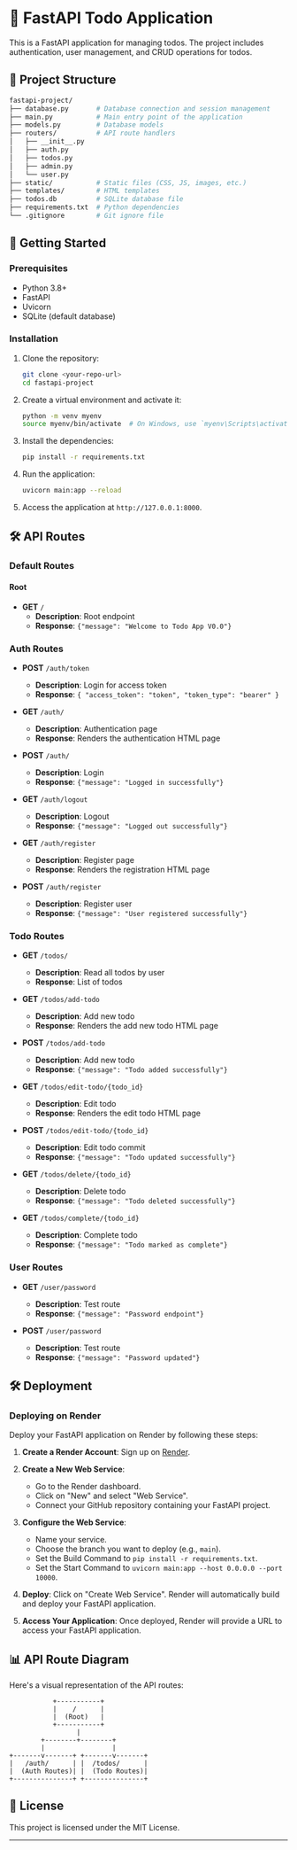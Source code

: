 # 📝 FastAPI Todo Application

This is a FastAPI application for managing todos. The project includes authentication, user management, and CRUD operations for todos.

## 📂 Project Structure

```bash
fastapi-project/
├── database.py       # Database connection and session management
├── main.py           # Main entry point of the application
├── models.py         # Database models
├── routers/          # API route handlers
│   ├── __init__.py
│   ├── auth.py
│   ├── todos.py
│   ├── admin.py
│   └── user.py
├── static/           # Static files (CSS, JS, images, etc.)
├── templates/        # HTML templates
├── todos.db          # SQLite database file
├── requirements.txt  # Python dependencies
└── .gitignore        # Git ignore file
```

## 🚀 Getting Started

### Prerequisites

- Python 3.8+
- FastAPI
- Uvicorn
- SQLite (default database)

### Installation

1. Clone the repository:

   ```bash
   git clone <your-repo-url>
   cd fastapi-project
   ```

2. Create a virtual environment and activate it:

   ```bash
   python -m venv myenv
   source myenv/bin/activate  # On Windows, use `myenv\Scripts\activate`
   ```

3. Install the dependencies:

   ```bash
   pip install -r requirements.txt
   ```

4. Run the application:

   ```bash
   uvicorn main:app --reload
   ```

5. Access the application at `http://127.0.0.1:8000`.

## 🛠️ API Routes

### Default Routes

#### Root

- **GET** `/`
  - **Description**: Root endpoint
  - **Response**: `{"message": "Welcome to Todo App V0.0"}`

### Auth Routes

- **POST** `/auth/token`

  - **Description**: Login for access token
  - **Response**: `{ "access_token": "token", "token_type": "bearer" }`

- **GET** `/auth/`

  - **Description**: Authentication page
  - **Response**: Renders the authentication HTML page

- **POST** `/auth/`

  - **Description**: Login
  - **Response**: `{"message": "Logged in successfully"}`

- **GET** `/auth/logout`

  - **Description**: Logout
  - **Response**: `{"message": "Logged out successfully"}`

- **GET** `/auth/register`

  - **Description**: Register page
  - **Response**: Renders the registration HTML page

- **POST** `/auth/register`
  - **Description**: Register user
  - **Response**: `{"message": "User registered successfully"}`

### Todo Routes

- **GET** `/todos/`

  - **Description**: Read all todos by user
  - **Response**: List of todos

- **GET** `/todos/add-todo`

  - **Description**: Add new todo
  - **Response**: Renders the add new todo HTML page

- **POST** `/todos/add-todo`

  - **Description**: Add new todo
  - **Response**: `{"message": "Todo added successfully"}`

- **GET** `/todos/edit-todo/{todo_id}`

  - **Description**: Edit todo
  - **Response**: Renders the edit todo HTML page

- **POST** `/todos/edit-todo/{todo_id}`

  - **Description**: Edit todo commit
  - **Response**: `{"message": "Todo updated successfully"}`

- **GET** `/todos/delete/{todo_id}`

  - **Description**: Delete todo
  - **Response**: `{"message": "Todo deleted successfully"}`

- **GET** `/todos/complete/{todo_id}`
  - **Description**: Complete todo
  - **Response**: `{"message": "Todo marked as complete"}`

### User Routes

- **GET** `/user/password`

  - **Description**: Test route
  - **Response**: `{"message": "Password endpoint"}`

- **POST** `/user/password`
  - **Description**: Test route
  - **Response**: `{"message": "Password updated"}`

## 🛠️ Deployment

### Deploying on Render

Deploy your FastAPI application on Render by following these steps:

1. **Create a Render Account**: Sign up on [Render](https://render.com).

2. **Create a New Web Service**:

   - Go to the Render dashboard.
   - Click on "New" and select "Web Service".
   - Connect your GitHub repository containing your FastAPI project.

3. **Configure the Web Service**:

   - Name your service.
   - Choose the branch you want to deploy (e.g., `main`).
   - Set the Build Command to `pip install -r requirements.txt`.
   - Set the Start Command to `uvicorn main:app --host 0.0.0.0 --port 10000`.

4. **Deploy**: Click on "Create Web Service". Render will automatically build and deploy your FastAPI application.

5. **Access Your Application**: Once deployed, Render will provide a URL to access your FastAPI application.

## 📊 API Route Diagram

Here's a visual representation of the API routes:

```plaintext
           +-----------+
           |    /      |
           |  (Root)   |
           +-----------+
                 |
        +--------+--------+
        |                 |
+-------v-------+ +-------v-------+
|   /auth/      | |  /todos/      |
|  (Auth Routes)| |  (Todo Routes)|
+---------------+ +---------------+
```

## 📜 License

This project is licensed under the MIT License.

---
